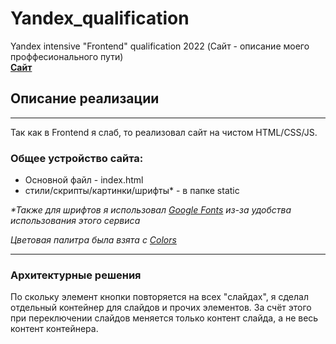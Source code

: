 # Yandex_qualification
Yandex intensive "Frontend" qualification 2022 (Сайт - описание моего проффесионального пути)  
**[Сайт](https://ru1ka.github.io/Yandex_qualification/)**

## Описание реализации
___
Так как в Frontend я слаб, то реализовал сайт на чистом HTML/CSS/JS.

### Общее устройство сайта:
* Основной файл - index.html
* стили/скрипты/картинки/шрифты* - в папке static

_*Также для шрифтов я использовал [Google Fonts](https://fonts.google.com/) из-за удобства использования этого сервиса_

_Цветовая палитра была взята с [Colors](https://coolors.co/palette/0d1c1b-275054-ffffff-fbe9da-974949)_
___
### Архитектурные решения
По скольку элемент кнопки повторяется на всех "слайдах", я сделал отдельный контейнер для слайдов и прочих элементов. За счёт этого при переключении слайдов меняется только контент слайда, а не весь контент контейнера.

